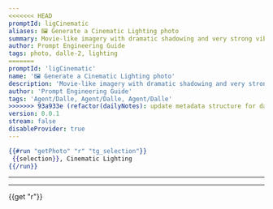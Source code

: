 ```yaml
---
<<<<<<< HEAD
promptId: ligCinematic
aliases: 🖼️ Generate a Cinematic Lighting photo
summary: Movie-like imagery with dramatic shadowing and very strong vibrancy, it also seems to add sun rays whenever it can.
author: Prompt Engineering Guide
tags: photo, dalle-2, lighting
=======
promptId: 'ligCinematic'
name: '🖼️ Generate a Cinematic Lighting photo'
description: 'Movie-like imagery with dramatic shadowing and very strong vibrancy, it also seems to add sun rays whenever it can.'
author: 'Prompt Engineering Guide'
tags: 'Agent/Dalle, Agent/Dalle, Agent/Dalle'
>>>>>>> 93a933e (refactor(dailyNotes): update metadata structure for daily notes)
version: 0.0.1
stream: false
disableProvider: true
---
```

```handlebars
{{#run "getPhoto" "r" "tg_selection"}}
 {{selection}}, Cinematic Lighting
{{/run}}
```
***
***
{{get "r"}}